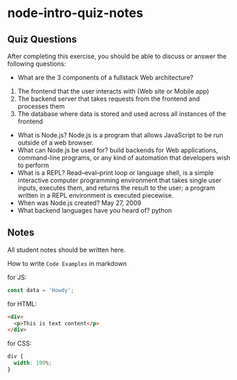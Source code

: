 # node-intro-quiz-notes

## Quiz Questions

After completing this exercise, you should be able to discuss or answer the following questions:

- What are the 3 components of a fullstack Web architecture?

1. The frontend that the user interacts with (Web site or Mobile app)
2. The backend server that takes requests from the frontend and processes them
3. The database where data is stored and used across all instances of the frontend

- What is Node.js?
  Node.js is a program that allows JavaScript to be run outside of a web browser.
- What can Node.js be used for?
  build backends for Web applications, command-line programs, or any kind of automation that developers wish to perform
- What is a REPL?
  Read–eval–print loop
  or language shell, is a simple interactive computer programming environment that takes single user inputs, executes them, and returns the result to the user; a program written in a REPL environment is executed piecewise.
- When was Node.js created?
  May 27, 2009
- What backend languages have you heard of?
  python

## Notes

All student notes should be written here.

How to write `Code Examples` in markdown

for JS:

```javascript
const data = 'Howdy';
```

for HTML:

```html
<div>
  <p>This is text content</p>
</div>
```

for CSS:

```css
div {
  width: 100%;
}
```
